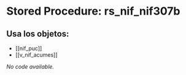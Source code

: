 # Stored Procedure: rs_nif_nif307b

## Usa los objetos:
- [[nif_puc]]
- [[v_nif_acumes]]

*No code available.*
